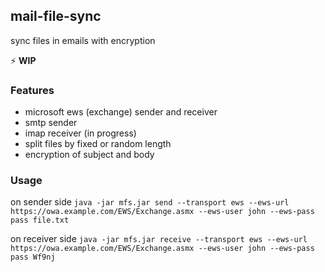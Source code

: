 ## mail-file-sync
sync files in emails with encryption

:zap: **WIP**

### Features
- microsoft ews (exchange) sender and receiver
- smtp sender
- imap receiver (in progress)
- split files by fixed or random length
- encryption of subject and body 

### Usage
on sender side
`java -jar mfs.jar send --transport ews --ews-url https://owa.example.com/EWS/Exchange.asmx --ews-user john --ews-pass pass file.txt`

on receiver side
`java -jar mfs.jar receive --transport ews --ews-url https://owa.example.com/EWS/Exchange.asmx --ews-user john --ews-pass pass Wf9nj`